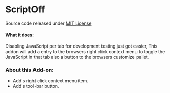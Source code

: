 ScriptOff
========

Source code released under [MIT License](http://opensource.org/licenses/MIT)

#### What it does: 
Disabling JavaScript per tab for development testing just got easier, This addon 
will add a entry to the browsers right click context menu to toggle the JavaScript 
in that tab also a button to the browsers customize pallet.

### About this Add-on:
- Add's right click context menu item.
- Add's tool-bar button.